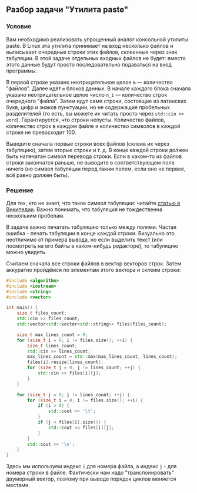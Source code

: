 ## Разбор задачи "Утилита paste"

### Условие
Вам необходимо реализовать упрощенный аналог консольной утилиты paste.
В Linux эта утилита принимает на вход несколько файлов и выписывает очередные строки этих файлов, склеенные через знак табуляции.
В этой задаче отдельных входных файлов не будет: вместо этого данные будут просто последовательно подаваться на вход программы.

В первой строке указано неотрицательное целое `m` — количество "файлов".
Далее идёт `m` блоков данных.
В начале каждого блока сначала указано неотрицательное целое число `n_i` — количество строк очередного "файла".
Затем идут сами строки, состоящие из латинских букв, цифр и знаков пунктуации, но не содержащие пробельных разделителей (то есть, вы можете их читать просто через `std::cin >> word`).
Гарантируется, что строки непусты. Количество файлов, количество строк в каждом файле и количество символов в каждой строке не превосходит 100.

Выведите сначала первые строки всех файлов (склеив их через табуляцию), затем вторые строки и т. д.
В конце каждой строки должен быть напечатан символ перевода строки.
Если в каком-то из файлов строки закончатся раньше, не выводите в соответствующем поле ничего (но символ табуляции перед таким полем, если оно не первое, всё равно должен быть).

### Решение
Для тех, кто не знает, что такое символ табуляции: читайте [статью в Википедии](https://ru.wikipedia.org/wiki/Табуляция). Важно понимать, что табуляция не тождественна нескольким пробелам.

В задаче важно печатать табуляцию только между полями. Частая ошибка - печать табуляции в конце каждой строки. Визуально это неотличимо от примера вывода, но если выделить текст (или посмотреть на его байты в каком-нибудь редакторе), то табуляцию можно увидеть.

Считаем сначала все строки файлов в вектор векторов строк.
Затем аккуратно пройдёмся по элементам этого вектора и склеим строки:
```cpp
#include <algorithm>
#include <iostream>
#include <string>
#include <vector>

int main() {
    size_t files_count;
    std::cin >> files_count;
    std::vector<std::vector<std::string>> files(files_count);

    size_t max_lines_count = 0;
    for (size_t i = 0; i != files.size(); ++i) {
        size_t lines_count;
        std::cin >> lines_count;
        max_lines_count = std::max(max_lines_count, lines_count);
        files[i].resize(lines_count);
        for (size_t j = 0; j != lines_count; ++j) {
            std::cin >> files[i][j];
        }
    }

    for (size_t j = 0; j != lines_count; ++j) {
        for (size_t i = 0; i != files.size(); ++i) {
            if (i > 0) {
                std::cout << '\t';
            }
            if (j < files[i].size()) {
                std::cout << files[i][j];
            }
        }
        std::cout << '\n';
    }
}
```
Здесь мы используем индекс `i` для номера файла, а индекс `j` - для номера строки в файле.
Фактически нам надо "транспонировать" двумерный вектор, поэтому при выводе порядок циклов меняется местами.